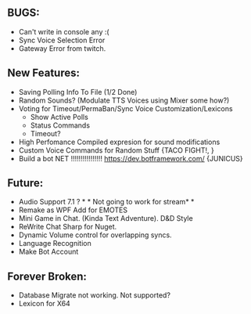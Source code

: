 ﻿## BUGS:
* Can't write in console any :(
* Sync Voice Selection Error
* Gateway Error from twitch.

## New Features:
* Saving Polling Info To File (1/2 Done)
* Random Sounds? (Modulate TTS Voices using Mixer some how?)
* Voting for Timeout/PermaBan/Sync Voice Customization/Lexicons
	* Show Active Polls
	* Status Commands
	* Timeout?
* High Perfomance Compiled expresion for sound modifications
* Custom Voice Commands for Random Stuff {TACO FIGHT!, }
* Build a bot NET !!!!!!!!!!!!!!!! https://dev.botframework.com/ {JUNICUS}


## Future:
* Audio Support 7.1 ? * * Not going to work for stream* * 
* Remake as WPF Add for EMOTES
* Mini Game in Chat. (Kinda Text Adventure). D&D Style
* ReWrite Chat Sharp for Nuget.
* Dynamic Volume control for overlapping syncs.
* Language Recognition
* Make Bot Account


## Forever Broken:
*  Database Migrate not working. Not supported?
*  Lexicon for X64

